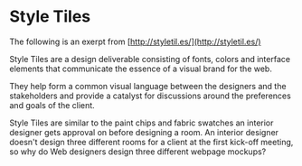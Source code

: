 Style Tiles
===========

The following is an exerpt from [http://styletil.es/](http://styletil.es/)

Style Tiles are a design deliverable consisting of fonts, colors and interface elements that communicate the essence of a visual brand for the web.

They help form a common visual language between the designers and the stakeholders and provide a catalyst for discussions around the preferences and goals of the client.

Style Tiles are similar to the paint chips and fabric swatches an interior designer gets approval on before designing a room. An interior designer doesn't design three different rooms for a client at the first kick-off meeting, so why do Web designers design three different webpage mockups?